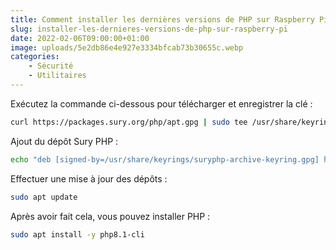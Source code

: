 ```yaml
---
title: Comment installer les dernières versions de PHP sur Raspberry Pi ?
slug: installer-les-dernieres-versions-de-php-sur-raspberry-pi
date: 2022-02-06T09:00:00+01:00
image: uploads/5e2db86e4e927e3334bfcab73b30655c.webp
categories:
    - Sécurité
    - Utilitaires
--- 
```


Exécutez la commande ci-dessous pour télécharger et enregistrer la clé :

```bash
curl https://packages.sury.org/php/apt.gpg | sudo tee /usr/share/keyrings/suryphp-archive-keyring.gpg >/dev/null
```

Ajout du dépôt Sury PHP :

```bash
echo "deb [signed-by=/usr/share/keyrings/suryphp-archive-keyring.gpg] https://packages.sury.org/php/ $(lsb_release -cs) main" | sudo tee /etc/apt/sources.list.d/sury-php.list
```

Effectuer une mise à jour des dépôts :

```bash
sudo apt update
```

Après avoir fait cela, vous pouvez installer PHP :

```bash
sudo apt install -y php8.1-cli
```